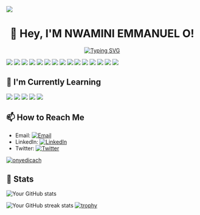 <a href="https://www.tublian.com/profile/Youngemmy5956?ss=true"><img src="https://t74hnvwwsd.execute-api.us-east-1.amazonaws.com/dev/ft/profile/streetcred/badge/Youngemmy5956?type=without_score"></a>

<div align="center">
  <h1>👋 Hey, I'M NWAMINI EMMANUEL O!</h1>

  <a href="https://git.io/typing-svg"><img
  src="https://readme-typing-svg.demolab.com?font=Montserrat&weight=600&size=28&duration=3000&pause=1000&color=008AFA&background=193549&center=true&vCenter=true&width=500&lines=Full-stack+Web+Developer;Backend+Engineer;Nodejs+Developer"
  alt="Typing SVG" /></a>
</div>
<!--# Hi there and Welcome!👋, I'M NWAMINI EMMANUEL O.

<!--[![Typing SVG](https://readme-typing-svg.demolab.com/?lines=Hello+there👋!;My+name+is+Nwamini+Emmanuel!;Motivated,Passionate,Fast-learner!;Fullstack+Software-Engineer.)](https://git.io/typing-svg)..>

## 🚀 About Me
Hey there! I'm Emmanuel, a Freelancer Software Engineer, Crypto-Trader and A Teacher!

## 🛠️ Skills & Tools
<!-- Add your skills and tools as badges/icons -->
![](https://img.shields.io/badge/Code-JavaScript-informational?style=flat&color=informational&logo=javascript)
![](https://img.shields.io/badge/Code-React-informational?style=flat&color=informational&logo=react)
![](https://img.shields.io/badge/ExpressJS-informational?style=flat&color=informational&logo=express)
![](https://img.shields.io/badge/MongoDB-informational?style=flat&color=informational&logo=mongodb)
![](https://img.shields.io/badge/Code-Node-informational?style=flat&color=informational&logo=node.js)
![](https://img.shields.io/badge/Code-TypeScript-informational?style=flat&color=informational&logo=typescript)
![](https://img.shields.io/badge/NextJS-informational?style=flat&color=informational&logo=next.js)
![](https://img.shields.io/badge/CSS-informational?style=flat&color=informational&logo=css3)
![](https://img.shields.io/badge/HTML-informational?style=flat&color=informational&logo=html5)
![](https://img.shields.io/badge/Prisma-informational?style=flat&color=informational&logo=prisma)
![](https://img.shields.io/badge/MySql-informational?style=flat&color=black&logo=mysql)
![](https://img.shields.io/badge/GIT-informational?style=flat&color=informational&logo=git)
![](https://img.shields.io/badge/GitHub-informational?style=flat&color=informational&logo=github)
![](https://img.shields.io/badge/Firebase-informational?style=flat&color=informational&logo=firebase)
![](https://img.shields.io/badge/Tailwind-CSS-informational?style=flat&color=informational&logo=tailwindcss)

## 🌱 I'm Currently Learning
<!-- Add the the technologies or skills you're currently learning -->
<!-- React Native: [![React Native](https://img.shields.io/badge/-React_Native-61DAFB?style=flat-square&logo=react&logoColor=white)](https://reactnative.dev/)
<!-- AngularJS: [![AngularJS](https://img.shields.io/badge/-AngularJS-DD0031?style=flat-square&logo=angular&logoColor=white)](https://angularjs.org/)
- Vue.js: [![Vue.js](https://img.shields.io/badge/-Vue.js-4FC08D?style=flat-square&logo=vue.js&logoColor=white)](https://vuejs.org/)
- Python: ![](https://img.shields.io/badge/Python-informational?style=flat&color=informational&logo=python&logoColor=white)

## 🌐 Cloud & DevOps
<!-- Add your cloud and DevOps expertise as badges/icons -->
![](https://img.shields.io/badge/AWS-informational?style=flat&color=informational&logo=amazonaws)
![](https://img.shields.io/badge/Azure-informational?style=flat&color=informational&logo=microsoftazure)
![](https://img.shields.io/badge/Docker-informational?style=flat&color=informational&logo=docker)
![](https://img.shields.io/badge/Kubernetes-informational?style=flat&color=informational&logo=kubernetes)
![](https://img.shields.io/badge/Terraform-informational?style=flat&color=informational&logo=terraform)

## 📫 How to Reach Me
<!-- Add your contact information and social media links -->
- Email: [![Email](https://img.shields.io/badge/-Email-D14836?style=flat&logo=gmail&logoColor=white)](mailto:emmanuelgodwin558@gmail.com)
- LinkedIn: [![LinkedIn](https://img.shields.io/badge/-LinkedIn-0077B5?style=flat&logo=linkedin&logoColor=white)](https://www.linkedin.com/in/emmanuel-godwin-a21081215/)
- Twitter: [![Twitter](https://img.shields.io/badge/-Twitter-1DA1F2?style=flat&logo=twitter&logoColor=white)](https://twitter.com/onyedicach)
<p align="left"> <a href="https://twitter.com/onyedicach" target="blank"><img src="https://img.shields.io/twitter/follow/onyedicach?logo=twitter&style=for-the-badge" alt="onyedicach" /></a> </p>


## 🚀 Stats
<!-- Add your GitHub stats using GitHub Readme Stats -->
![Your GitHub stats](https://github-readme-stats.vercel.app/api?username=YOUNGEMMY5956&show_icons=true&theme=radical) 
<!--[![Top Langs](https://github-readme-stats.vercel.app/api/top-langs/?username=YOUNGEMMY5956&layout=compact&theme=radical)](https://github.com/YOUNGEMMY5956)

## 🏆 Achievements
<!-- Add your GitHub achievements using GitHub Readme Streak Stats -->
![Your GitHub streak stats](https://github-readme-streak-stats.herokuapp.com/?user=YOUNGEMMY5956&theme=radical)
[![trophy](https://github-profile-trophy.vercel.app/?username=YOUNGEMMY5956&theme=onedark)](https://github.com/ryo-ma/github-profile-trophy)
